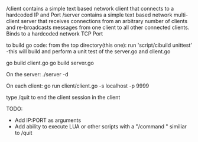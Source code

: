 /client contains a simple text based network client that connects to a hardcoded IP and Port
/server contains a simple text based network multi-client server that receives connections from an arbitrary number of clients and re-broadcasts messages from one client to all other connected clients.  Binds to a hardcoded network TCP Port

to build go code:
	from the top directory(this one):
	run 'script/cibuild unittest'
		-this will build and perform a unit test of the server.go and client.go

go build client.go
go build server.go

On the server:
./server -d


On each client:
go run client/client.go -s localhost -p 9999


type /quit to end the client session in the client



TODO:
* Add IP:PORT as arguments
* Add ability to execute LUA or other scripts with a "/command <string>" similiar to /quit


